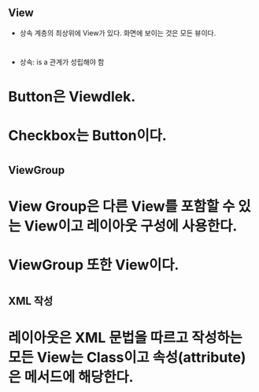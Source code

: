 ## View
- 상속 계층의 최상위에 View가 있다. 화면에 보이는 것은 모든 뷰이다.
#  
- 상속: is a 관계가 성립해야 함
# Button은 Viewdlek.
# Checkbox는 Button이다.
#  
##  ViewGroup
#  View Group은 다른 View를 포함할 수 있는 View이고 레이아웃 구성에 사용한다.
#  ViewGroup 또한 View이다.
#  
##  XML 작성
#  레이아웃은 XML 문법을 따르고 작성하는 모든 View는 Class이고 속성(attribute)은 메서드에 해당한다.
#  






